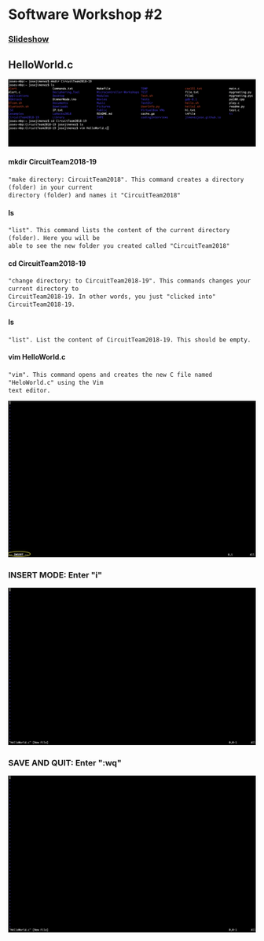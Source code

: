 # Software Workshop #2

### [Slideshow]( https://drive.google.com/open?id=1Fkw-tzBWn-OTbaCbUw_vYi-M8L_gpOvvangkXggG_1s )

## HelloWorld.c

![alt text]( 
https://github.com/jimenezjose/Microcontroller-Workshops/blob/master/Workshop_2/Images/navigation.png "Directions")

#### mkdir CircuitTeam2018-19
    "make directory: CircuitTeam2018". This command creates a directory (folder) in your current 
    directory (folder) and names it "CircuitTeam2018"
    
#### ls
    "list". This command lists the content of the current directory (folder). Here you will be 
    able to see the new folder you created called "CircuitTeam2018"
    
#### cd CircuitTeam2018-19
    "change directory: to CircuitTeam2018-19". This commands changes your current directory to 
    CircuitTeam2018-19. In other words, you just "clicked into" CircuitTeam2018-19.

#### ls
    "list". List the content of CircuitTeam2018-19. This should be empty.
    
#### vim HelloWorld.c
    "vim". This command opens and creates the new C file named "HeloWorld.c" using the Vim 
    text editor.


![alt text]( 
https://github.com/jimenezjose/Microcontroller-Workshops/blob/master/Workshop_2/Images/InsertVim.png "Directions")

### INSERT MODE: Enter "i"

![alt text]( 
https://github.com/jimenezjose/Microcontroller-Workshops/blob/master/Workshop_2/Images/OpenVim.png "Directions")

### SAVE AND QUIT: Enter "<esc>:wq"


![alt text]( 
https://github.com/jimenezjose/Microcontroller-Workshops/blob/master/Workshop_2/Images/OpenVim.png "Directions")


